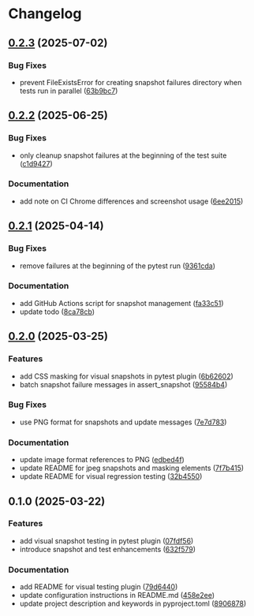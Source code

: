 # Changelog

## [0.2.3](https://github.com/iloveitaly/pytest-playwright-visual-snapshot/compare/v0.2.2...v0.2.3) (2025-07-02)


### Bug Fixes

* prevent FileExistsError for creating snapshot failures directory when tests run in parallel ([63b9bc7](https://github.com/iloveitaly/pytest-playwright-visual-snapshot/commit/63b9bc7a96d1bd1afdca45e7f1b108f5676728c2))

## [0.2.2](https://github.com/iloveitaly/pytest-playwright-visual-snapshot/compare/v0.2.1...v0.2.2) (2025-06-25)


### Bug Fixes

* only cleanup snapshot failures at the beginning of the test suite ([c1d9427](https://github.com/iloveitaly/pytest-playwright-visual-snapshot/commit/c1d94277c7c627e9f342adcbc36fcab5ecc83a45))


### Documentation

* add note on CI Chrome differences and screenshot usage ([6ee2015](https://github.com/iloveitaly/pytest-playwright-visual-snapshot/commit/6ee2015a679c0adc9ca82010a9a725d4563bf810))

## [0.2.1](https://github.com/iloveitaly/pytest-playwright-visual-snapshot/compare/v0.2.0...v0.2.1) (2025-04-14)


### Bug Fixes

* remove failures at the beginning of the pytest run ([9361cda](https://github.com/iloveitaly/pytest-playwright-visual-snapshot/commit/9361cda1cbf8b7faa7842eaa9b5ef8dc192e8527))


### Documentation

* add GitHub Actions script for snapshot management ([fa33c51](https://github.com/iloveitaly/pytest-playwright-visual-snapshot/commit/fa33c51b9d699fa4608763b7b1dc90a22e382cb7))
* update todo ([8ca78cb](https://github.com/iloveitaly/pytest-playwright-visual-snapshot/commit/8ca78cbfb88ea43cd6256fb32f75d1b59e3b0c60))

## [0.2.0](https://github.com/iloveitaly/pytest-playwright-visual-snapshot/compare/v0.1.0...v0.2.0) (2025-03-25)


### Features

* add CSS masking for visual snapshots in pytest plugin ([6b62602](https://github.com/iloveitaly/pytest-playwright-visual-snapshot/commit/6b62602750052980fc0d92db1cdbdc7154c05c2c))
* batch snapshot failure messages in assert_snapshot ([95584b4](https://github.com/iloveitaly/pytest-playwright-visual-snapshot/commit/95584b4ff6be8bd50cb24781d3e61357ca3cec19))


### Bug Fixes

* use PNG format for snapshots and update messages ([7e7d783](https://github.com/iloveitaly/pytest-playwright-visual-snapshot/commit/7e7d78312772c547d9d98c0833421ea6ef47caf6))


### Documentation

* update image format references to PNG ([edbed4f](https://github.com/iloveitaly/pytest-playwright-visual-snapshot/commit/edbed4f187023c530edefcd9a6067eaa79f8ca8b))
* update README for jpeg snapshots and masking elements ([7f7b415](https://github.com/iloveitaly/pytest-playwright-visual-snapshot/commit/7f7b41502bbdb6b733af891ab5c46dc329fc7762))
* update README for visual regression testing ([32b4550](https://github.com/iloveitaly/pytest-playwright-visual-snapshot/commit/32b4550a59408b62af38b61d13a3cbc8cf8c64fd))

## 0.1.0 (2025-03-22)


### Features

* add visual snapshot testing in pytest plugin ([07fdf56](https://github.com/iloveitaly/pytest-playwright-visual-snapshot/commit/07fdf56892b348299fc966af8e3a8a7b76cb791d))
* introduce snapshot and test enhancements ([632f579](https://github.com/iloveitaly/pytest-playwright-visual-snapshot/commit/632f579af5bab38cdca5064b33b6de758715744a))


### Documentation

* add README for visual testing plugin ([79d6440](https://github.com/iloveitaly/pytest-playwright-visual-snapshot/commit/79d6440f7a4bd93bd81a7f35bef2baf130dbb866))
* update configuration instructions in README.md ([458e2ee](https://github.com/iloveitaly/pytest-playwright-visual-snapshot/commit/458e2ee7983f1f7711d454babed3cb978e0faa1e))
* update project description and keywords in pyproject.toml ([8906878](https://github.com/iloveitaly/pytest-playwright-visual-snapshot/commit/89068780c708e1e36c59672a9eab8a6b71da28d1))
